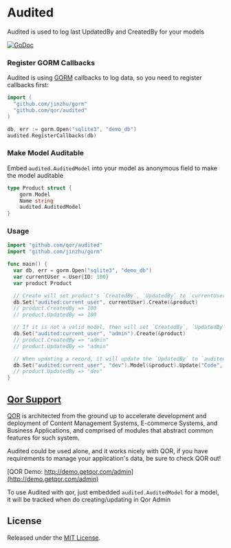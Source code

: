 # Audited

Audited is used to log last UpdatedBy and CreatedBy for your models

[![GoDoc](https://godoc.org/github.com/qor/audited?status.svg)](https://godoc.org/github.com/qor/audited)

### Register GORM Callbacks

Audited is using [GORM](https://github.com/jinzhu/gorm) callbacks to log data, so you need to register callbacks first:

```go
import (
  "github.com/jinzhu/gorm"
  "github.com/qor/audited"
)

db, err := gorm.Open("sqlite3", "demo_db")
audited.RegisterCallbacks(db)
```

### Make Model Auditable

Embed `audited.AuditedModel` into your model as anonymous field to make the model auditable

```go
type Product struct {
	gorm.Model
	Name string
	audited.AuditedModel
}
```

### Usage

```go
import "github.com/qor/audited"
import "github.com/jinzhu/gorm"

func main() {
  var db, err = gorm.Open("sqlite3", "demo_db")
  var currentUser = User{ID: 100}
  var product Product

  // Create will set product's `CreatedBy`, `UpdatedBy` to `currentUser`'s primary key if `audited:current_user` is a valid model
  db.Set("audited:current_user", currentUser).Create(&product)
  // product.CreatedBy => 100
  // product.UpdatedBy => 100

  // If it is not a valid model, then will set `CreatedBy`, `UpdatedBy` to it's value
  db.Set("audited:current_user", "admin").Create(&product)
  // product.CreatedBy => "admin"
  // product.UpdatedBy => "admin"

  // When updating a record, it will update the `UpdatedBy` to `audited:current_user`'s value
  db.Set("audited:current_user", "dev").Model(&product).Update("Code", "L1212")
  // product.UpdatedBy => "dev"
}
```

## [Qor Support](https://github.com/qor/qor)

[QOR](http://getqor.com) is architected from the ground up to accelerate development and deployment of Content Management Systems, E-commerce Systems, and Business Applications, and comprised of modules that abstract common features for such system.

Audited could be used alone, and it works nicely with QOR, if you have requirements to manage your application's data, be sure to check QOR out!

[QOR Demo:  http://demo.getqor.com/admin](http://demo.getqor.com/admin)

To use Audited with qor, just embedded `audited.AuditedModel` for a model, it will be tracked when do creating/updating in Qor Admin

## License

Released under the [MIT License](http://opensource.org/licenses/MIT).
